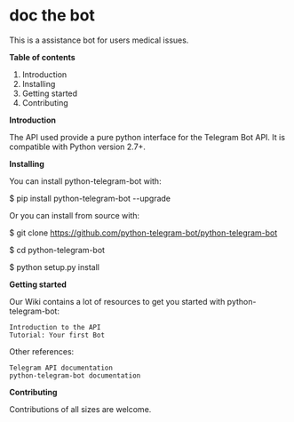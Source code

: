 # doc the bot
This is a assistance bot for users medical issues.

<b>Table of contents</b>

1. Introduction
2. Installing
3. Getting started
4. Contributing

<b>Introduction</b>

The API used provide a pure python interface for the Telegram Bot API. It is compatible with Python version 2.7+.

<b>Installing</b>

You can install python-telegram-bot with:

$ pip install python-telegram-bot --upgrade

Or you can install from source with:

$ git clone https://github.com/python-telegram-bot/python-telegram-bot

$ cd python-telegram-bot

$ python setup.py install

<b>Getting started</b>

Our Wiki contains a lot of resources to get you started with python-telegram-bot:

    Introduction to the API
    Tutorial: Your first Bot

Other references:

    Telegram API documentation
    python-telegram-bot documentation
        
<b>Contributing</b>

Contributions of all sizes are welcome.







